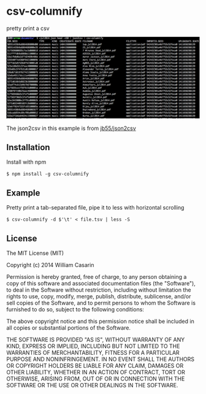 
# csv-columnify

  pretty print a csv

  ![example](./example.png)

  The json2csv in this example is from [jb55/json2csv](http://npmrepo.com/jb55-json2csv)

## Installation

  Install with npm

    $ npm install -g csv-columnify

## Example

  Pretty print a tab-separated file, pipe it to less with horizontal scrolling

    $ csv-columnify -d $'\t' < file.tsv | less -S

## License

  The MIT License (MIT)

  Copyright (c) 2014 William Casarin

  Permission is hereby granted, free of charge, to any person obtaining a copy
  of this software and associated documentation files (the "Software"), to deal
  in the Software without restriction, including without limitation the rights
  to use, copy, modify, merge, publish, distribute, sublicense, and/or sell
  copies of the Software, and to permit persons to whom the Software is
  furnished to do so, subject to the following conditions:

  The above copyright notice and this permission notice shall be included in
  all copies or substantial portions of the Software.

  THE SOFTWARE IS PROVIDED "AS IS", WITHOUT WARRANTY OF ANY KIND, EXPRESS OR
  IMPLIED, INCLUDING BUT NOT LIMITED TO THE WARRANTIES OF MERCHANTABILITY,
  FITNESS FOR A PARTICULAR PURPOSE AND NONINFRINGEMENT. IN NO EVENT SHALL THE
  AUTHORS OR COPYRIGHT HOLDERS BE LIABLE FOR ANY CLAIM, DAMAGES OR OTHER
  LIABILITY, WHETHER IN AN ACTION OF CONTRACT, TORT OR OTHERWISE, ARISING FROM,
  OUT OF OR IN CONNECTION WITH THE SOFTWARE OR THE USE OR OTHER DEALINGS IN
  THE SOFTWARE.

